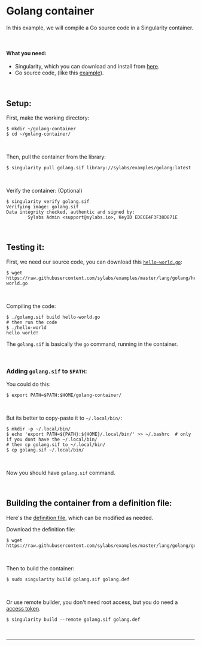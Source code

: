 # Golang container

In this example, we will compile a Go source code in a Singularity container.

<br>


#### What you need:
 - Singularity, which you can download and install from [here](https://github.com/sylabs/singularity).
 - Go source code, (like this [example](https://raw.githubusercontent.com/sylabs/examples/master/lang/golang/hello-world.go)).

<br>



## Setup:

First, make the working directory:

```
$ mkdir ~/golang-container
$ cd ~/golang-container/
```

<br>

Then, pull the container from the library:

```
$ singularity pull golang.sif library://sylabs/examples/golang:latest
```

<br>

Verify the container: (Optional)

```
$ singularity verify golang.sif 
Verifying image: golang.sif
Data integrity checked, authentic and signed by:
        Sylabs Admin <support@sylabs.io>, KeyID EDECE4F3F38D871E
```

<br>


## Testing it:

First, we need our source code, you can download this [`hello-world.go`](https://raw.githubusercontent.com/sylabs/examples/master/lang/golang/hello-world.go
):

```
$ wget https://raw.githubusercontent.com/sylabs/examples/master/lang/golang/hello-world.go
```

<br>

Compiling the code:

```
$ ./golang.sif build hello-world.go
# then run the code
$ ./hello-world
hello world!
```

The `golang.sif` is basically the `go` command, running in the container.

<br>

### Adding `golang.sif` to `$PATH`:

You could do this:

```
$ export PATH=$PATH:$HOME/golang-container/
```

<br>

But its better to copy-paste it to `~/.local/bin/`:

```
$ mkdir -p ~/.local/bin/
$ echo 'export PATH=${PATH}:${HOME}/.local/bin/' >> ~/.bashrc  # only if you dont have the ~/.local/bin/
# then cp golang.sif to ~/.local/bin/
$ cp golang.sif ~/.local/bin/
```

<br>

Now you should have `golang.sif` command.

<br>

## Building the container from a definition file:

Here's the [definition file](https://raw.githubusercontent.com/sylabs/examples/master/lang/golang/golang.def), which can be modified as needed.

Download the definition file:

```
$ wget https://raw.githubusercontent.com/sylabs/examples/master/lang/golang/golang.def
```

<br>

Then to build the container:

```
$ sudo singularity build golang.sif golang.def
```

<br>

Or use remote builder, you don't need root access, but you do need a [access token](https://cloud.sylabs.io/auth).

```
$ singularity build --remote golang.sif golang.def
```

<br>

____

<br>


